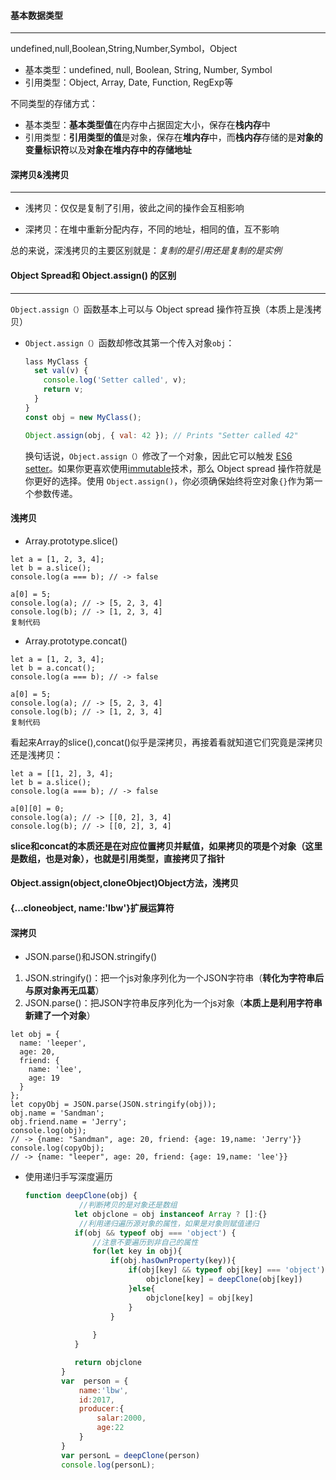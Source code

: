 #### 基本数据类型

***

undefined,null,Boolean,String,Number,Symbol，Object

- 基本类型：undefined,	null,	Boolean,	String,	Number,	Symbol
- 引用类型：Object, Array,    Date,   Function,  RegExp等

不同类型的存储方式：

- 基本类型：**基本类型值**在内存中占据固定大小，保存在**栈内存**中
- 引用类型：**引用类型的值**是对象，保存在**堆内存**中，而**栈内存**存储的是**对象的变量标识符**以及**对象在堆内存中的存储地址**

#### 深拷贝&浅拷贝

***

* 浅拷贝：仅仅是复制了引用，彼此之间的操作会互相影响

- 深拷贝：在堆中重新分配内存，不同的地址，相同的值，互不影响

总的来说，深浅拷贝的主要区别就是：*复制的是引用还是复制的是实例*

#### Object Spread和 Object.assign() 的区别

***

`Object.assign（）`函数基本上可以与 Object spread 操作符互换（本质上是浅拷贝）

* `Object.assign（）`函数却修改其第一个传入对象`obj`：

  ```js
  lass MyClass {
    set val(v) {
      console.log('Setter called', v);
      return v;
    }
  }
  const obj = new MyClass();
  
  Object.assign(obj, { val: 42 }); // Prints "Setter called 42"
  ```

  换句话说，`Object.assign（）`修改了一个对象，因此它可以触发 [ES6 setter](https://developer.mozilla.org/en-US/docs/Web/JavaScript/Reference/Functions/set)。如果你更喜欢使用[immutable](https://facebook.github.io/immutable-js/)技术，那么 Object spread 操作符就是你更好的选择。使用 `Object.assign()`，你必须确保始终将空对象`{}`作为第一个参数传递。

#### 浅拷贝

- Array.prototype.slice()

```
let a = [1, 2, 3, 4];
let b = a.slice();
console.log(a === b); // -> false

a[0] = 5;
console.log(a); // -> [5, 2, 3, 4]
console.log(b); // -> [1, 2, 3, 4]
复制代码
```

- Array.prototype.concat()

```
let a = [1, 2, 3, 4];
let b = a.concat();
console.log(a === b); // -> false

a[0] = 5;
console.log(a); // -> [5, 2, 3, 4]
console.log(b); // -> [1, 2, 3, 4]
复制代码
```

看起来Array的slice(),concat()似乎是深拷贝，再接着看就知道它们究竟是深拷贝还是浅拷贝：

```
let a = [[1, 2], 3, 4];
let b = a.slice();
console.log(a === b); // -> false

a[0][0] = 0;
console.log(a); // -> [[0, 2], 3, 4]
console.log(b); // -> [[0, 2], 3, 4]
```

**slice和concat的本质还是在对应位置拷贝并赋值，如果拷贝的项是个对象（这里是数组，也是对象），也就是引用类型，直接拷贝了指针**

#### Object.assign(object,cloneObject)Object方法，浅拷贝

#### {...cloneobject, name:'lbw'}扩展运算符

#### 深拷贝

- JSON.parse()和JSON.stringify()

1. JSON.stringify()：把一个js对象序列化为一个JSON字符串（**转化为字符串后与原对象再无瓜葛**）
2. JSON.parse()：把JSON字符串反序列化为一个js对象（**本质上是利用字符串新建了一个对象**）

```
let obj = {
  name: 'leeper',
  age: 20,
  friend: {
    name: 'lee',
    age: 19
  }
};
let copyObj = JSON.parse(JSON.stringify(obj));
obj.name = 'Sandman';
obj.friend.name = 'Jerry';
console.log(obj);
// -> {name: "Sandman", age: 20, friend: {age: 19,name: 'Jerry'}}
console.log(copyObj);
// -> {name: "leeper", age: 20, friend: {age: 19,name: 'lee'}}
```

* 使用递归手写深度遍历

  ```jsx
  function deepClone(obj) {
              //判断拷贝的是对象还是数组
             let objclone = obj instanceof Array ? []:{}
              //利用递归遍历源对象的属性，如果是对象则赋值递归
             if(obj && typeof obj === 'object') {
                 //注意不要遍历到非自己的属性
                 for(let key in obj){
                     if(obj.hasOwnProperty(key)){
                         if(obj[key] && typeof obj[key] === 'object'){
                             objclone[key] = deepClone(obj[key])
                         }else{
                             objclone[key] = obj[key]
                         }
                     }
                     
                 }
             }
  
             return objclone
          }
          var  person = {
              name:'lbw',
              id:2017,
              producer:{
                  salar:2000,
                  age:22
              }
          }
          var personL = deepClone(person)
          console.log(personL);
  ```

  